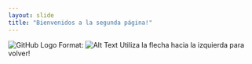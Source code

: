 ```yaml
---
layout: slide
title: "Bienvenidos a la segunda página!"
---
```

![GitHub Logo](Descargas/myniijo5xqu51.jpg)
Format: ![Alt Text](url)
Utiliza la flecha hacia la izquierda para volver!